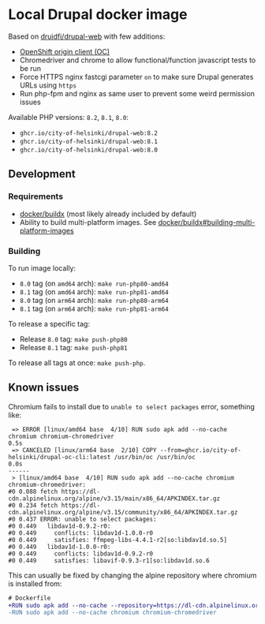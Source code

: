 # Local Drupal docker image

Based on [druidfi/drupal-web](https://github.com/druidfi/docker-images) with few additions:

- [OpenShift origin client (OC)](/local/oc)
- Chromedriver and chrome to allow functional/function javascript tests to be run
- Force HTTPS nginx fastcgi parameter `on` to make sure Drupal generates URLs using `https`
- Run php-fpm and nginx as same user to prevent some weird permission issues

Available PHP versions: `8.2`, `8.1`, `8.0`:

- `ghcr.io/city-of-helsinki/drupal-web:8.2`
- `ghcr.io/city-of-helsinki/drupal-web:8.1`
- `ghcr.io/city-of-helsinki/drupal-web:8.0`

## Development

### Requirements

- [docker/buildx](https://github.com/docker/buildx) (most likely already included by default)
- Ability to build multi-platform images. See [docker/buildx#building-multi-platform-images](https://github.com/docker/buildx#building-multi-platform-images)

### Building

To run image locally:

- `8.0` tag (on `amd64` arch): `make run-php80-amd64`
- `8.1` tag (on `amd64` arch): `make run-php81-amd64`
- `8.0` tag (on `arm64` arch): `make run-php80-arm64`
- `8.1` tag (on `arm64` arch): `make run-php81-arm64`

To release a specific tag:

- Release `8.0` tag: `make push-php80`
- Release `8.1` tag: `make push-php81`

To release all tags at once: `make push-php`.

## Known issues

Chromium fails to install due to `unable to select packages` error, something like:

```
 => ERROR [linux/amd64 base  4/10] RUN sudo apk add --no-cache chromium chromium-chromedriver                                                                                                                                                          0.5s
 => CANCELED [linux/arm64 base  2/10] COPY --from=ghcr.io/city-of-helsinki/drupal-oc-cli:latest /usr/bin/oc /usr/bin/oc                                                                                                                                0.0s
------
 > [linux/amd64 base  4/10] RUN sudo apk add --no-cache chromium chromium-chromedriver:
#0 0.088 fetch https://dl-cdn.alpinelinux.org/alpine/v3.15/main/x86_64/APKINDEX.tar.gz
#0 0.234 fetch https://dl-cdn.alpinelinux.org/alpine/v3.15/community/x86_64/APKINDEX.tar.gz
#0 0.437 ERROR: unable to select packages:
#0 0.449   libdav1d-0.9.2-r0:
#0 0.449     conflicts: libdav1d-1.0.0-r0
#0 0.449     satisfies: ffmpeg-libs-4.4.1-r2[so:libdav1d.so.5]
#0 0.449   libdav1d-1.0.0-r0:
#0 0.449     conflicts: libdav1d-0.9.2-r0
#0 0.449     satisfies: libavif-0.9.3-r1[so:libdav1d.so.6
```

This can usually be fixed by changing the alpine repository where chromium is installed from:

```diff
# Dockerfile
+RUN sudo apk add --no-cache --repository=https://dl-cdn.alpinelinux.org/alpine/edge/community chromium chromium-chromedriver
-RUN sudo apk add --no-cache chromium chromium-chromedriver
```
